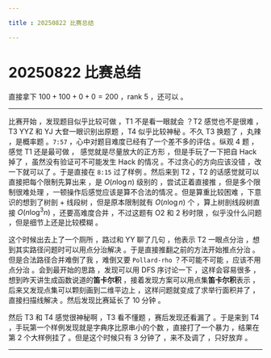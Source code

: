 ```yaml
---

title : 20250822 比赛总结

---
```


# 20250822 比赛总结

直接拿下 $100+100+0+0=200$ ，rank $5$ ，还可以 。

---

比赛开始 ，发现题目似乎比较可做 ，T1 不是看一眼就会 ？T2 感觉也不是很难 ，T3 YYZ 和 YJ 大奆一眼识别出原题 ，T4 似乎比较神秘 。不久 T3 换题了 ，丸辣 ，是概率题 。`7:57` ，心中对题目难度已经有了一个差不多的评估 。纵观 $4$ 题 ，感觉 T1 还是最可做 ， 感觉就是尽量放大的正方形 ，但是手玩了一下把自 Hack 掉了 ，虽然没有验证可不可能发生 Hack 的情况 。不过贪心的方向应该没错 ，改一下就可以了 。于是直接在 `8:15` 过了样例 。然后来到 T2 ，T2 的话感觉就可以直接把每个限制先算出来 ，是 $O(n\log n)$ 级别的 ，尝试正着直接推 ，但是多个限制很难处理 ，一顿操作后感觉应该是算不合法的情况 。但是算重比较困难 ，下意识的想到了树剖 + 线段树 ，但是原本限制就有 $O(n\log n)$ 个 ，算上树剖线段树直接 $O(n\log^3n)$ ，还要高难度合并 ，不过这题有 O2 和 $2$ 秒时限 ，似乎没什么问题 ，但是细节上还是比较模糊 。

这个时候出去上了一个厕所 ，路过和 YY 聊了几句 ，他表示 T2 一眼点分治 ，想到其实路径问题时可以用点分治解决 。于是直接推翻之前的方法开始推点分治 。但是合法路径合并难倒了我 ，难倒又要 `Pollard-rho` ？不可能不可能 ，应该不用点分治 。会到最开始的思路 ，发现可以用 DFS 序讨论一下 ，这样会容易很多 ，想到昨天讲生成函数说道的**笛卡尔积** ，接着发现方案可以用点集**笛卡尔积**表示 ，后来又发现点集可以颗刻画到二维平边上 ，这样问题就变成了求举行面积并了 ，直接扫描线解决 。然后发现比赛延长了 $10$ 分钟 。

然后 T3 和 T4 感觉很神秘啊 ，T3 看不懂题 ，赛后发现还看漏了 。于是来到 T4 ，手玩第一个样例发现就是字典序比原串小的个数 ，直接打了一个暴力 ，结果在第 $2$ 个大样例挂了 。但是这个时候只有 $3$ 分钟了 ，来不及调了 ，只好放弃 。

---


